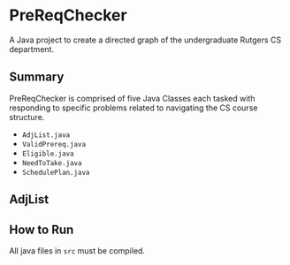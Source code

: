 # PreReqChecker
A Java project to create a directed graph of the undergraduate Rutgers CS department.

## Summary
PreReqChecker is comprised of five Java Classes each tasked with responding to specific problems related to navigating the CS course structure. 
- `AdjList.java`
- `ValidPrereq.java`
- `Eligible.java`
- `NeedToTake.java`
- `SchedulePlan.java`


## AdjList



## How to Run

All java files in `src` must be compiled.

